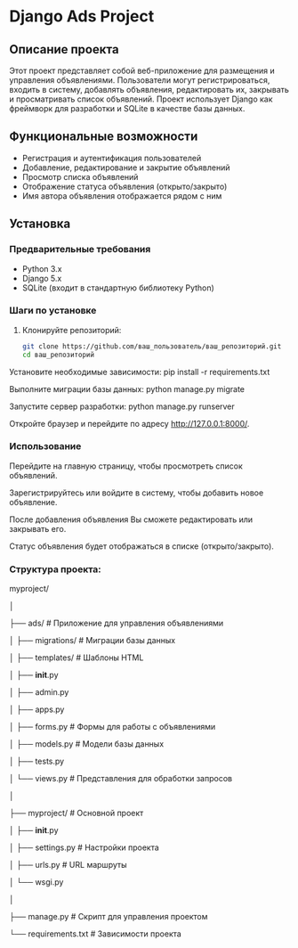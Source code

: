 # Django Ads Project

## Описание проекта

Этот проект представляет собой веб-приложение для размещения и управления объявлениями. Пользователи могут регистрироваться, входить в систему, добавлять объявления, редактировать их, закрывать и просматривать список объявлений. Проект использует Django как фреймворк для разработки и SQLite в качестве базы данных.

## Функциональные возможности

- Регистрация и аутентификация пользователей
- Добавление, редактирование и закрытие объявлений
- Просмотр списка объявлений
- Отображение статуса объявления (открыто/закрыто)
- Имя автора объявления отображается рядом с ним

## Установка

### Предварительные требования

- Python 3.x
- Django 5.x
- SQLite (входит в стандартную библиотеку Python)

### Шаги по установке

1. Клонируйте репозиторий:
   ```bash
   git clone https://github.com/ваш_пользователь/ваш_репозиторий.git
   cd ваш_репозиторий
Установите необходимые зависимости:
pip install -r requirements.txt


Выполните миграции базы данных:
python manage.py migrate

Запустите сервер разработки:
python manage.py runserver

Откройте браузер и перейдите по адресу http://127.0.0.1:8000/.

### Использование
Перейдите на главную страницу, чтобы просмотреть список объявлений.

Зарегистрируйтесь или войдите в систему, чтобы добавить новое объявление.

После добавления объявления Вы сможете редактировать или закрывать его.

Статус объявления будет отображаться в списке (открыто/закрыто).

### Структура проекта:
myproject/

│

├── ads/                  # Приложение для управления объявлениями

│   ├── migrations/       # Миграции базы данных

│   ├── templates/        # Шаблоны HTML

│   ├── __init__.py

│   ├── admin.py

│   ├── apps.py

│   ├── forms.py          # Формы для работы с объявлениями

│   ├── models.py         # Модели базы данных

│   ├── tests.py

│   └── views.py          # Представления для обработки запросов

│

├── myproject/            # Основной проект

│   ├── __init__.py

│   ├── settings.py       # Настройки проекта

│   ├── urls.py           # URL маршруты

│   └── wsgi.py

│

├── manage.py             # Скрипт для управления проектом

└── requirements.txt      # Зависимости проекта
